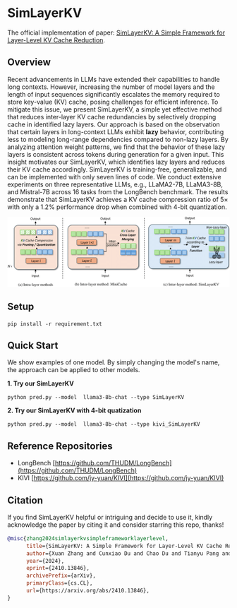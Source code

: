 # SimLayerKV

The official implementation of paper: [SimLayerKV: A Simple Framework for Layer-Level KV Cache Reduction](https://arxiv.org/pdf/2410.13846).

## Overview

Recent advancements in LLMs have extended their capabilities to handle long contexts. However, increasing the number of model layers and the length of input sequences significantly escalates the memory required to store key-value (KV) cache, posing challenges for efficient inference. To mitigate this issue, we present SimLayerKV, a simple yet effective method that reduces inter-layer KV cache redundancies by selectively dropping cache in identified lazy layers. Our approach is based on the observation that certain layers in long-context LLMs exhibit **lazy** behavior, contributing less to modeling long-range dependencies compared to non-lazy layers. By analyzing attention weight patterns, we find that the behavior of these lazy layers is consistent across tokens during generation for a given input. This insight motivates our SimLayerKV, which identifies lazy layers and reduces their KV cache accordingly. SimLayerKV is training-free, generalizable, and can be implemented with only seven lines of code. We conduct extensive experiments on three representative LLMs, e.g., LLaMA2-7B, LLaMA3-8B, and Mistral-7B across 16 tasks from the LongBench benchmark. The results demonstrate that SimLayerKV achieves a KV cache compression ratio of 5$\times$ with only a 1.2\% performance drop when combined with 4-bit quantization.

![](https://github.com/sail-sg/SimLayerKV/blob/main/Figures/crop_intro.png)

## Setup

```
pip install -r requirement.txt
```

## Quick Start
We show examples of one model. By simply changing the model's name, the approach can be applied to other models.


**1. Try our SimLayerKV**
   
```
python pred.py --model  llama3-8b-chat --type SimLayerKV
```

**2. Try our SimLayerKV with 4-bit quatization**

```
python pred.py --model  llama3-8b-chat --type kivi_SimLayerKV
```



## Reference Repositories

- LongBench [https://github.com/THUDM/LongBench](https://github.com/THUDM/LongBench)
- KIVI [https://github.com/jy-yuan/KIVI](https://github.com/jy-yuan/KIVI)

## Citation

If you find SimLayerKV helpful or intriguing and decide to use it, kindly acknowledge the paper by citing it and consider starring this repo, thanks!

```bibtex
@misc{zhang2024simlayerkvsimpleframeworklayerlevel,
      title={SimLayerKV: A Simple Framework for Layer-Level KV Cache Reduction}, 
      author={Xuan Zhang and Cunxiao Du and Chao Du and Tianyu Pang and Wei Gao and Min Lin},
      year={2024},
      eprint={2410.13846},
      archivePrefix={arXiv},
      primaryClass={cs.CL},
      url={https://arxiv.org/abs/2410.13846}, 
}
